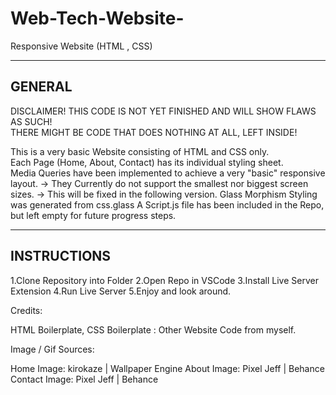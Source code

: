 # Web-Tech-Website-
Responsive Website (HTML , CSS) 

----------------
   GENERAL
----------------

DISCLAIMER! 
THIS CODE IS NOT YET FINISHED AND WILL SHOW FLAWS AS SUCH!<br>
THERE MIGHT BE CODE THAT DOES NOTHING AT ALL, LEFT INSIDE!<br>

This is a very basic Website consisting of HTML and CSS only. <br>
Each Page (Home, About, Contact) has its individual styling sheet.<br> 
Media Queries have been implemented to achieve a very "basic" responsive layout. 
-> They Currently do not support the smallest nor biggest screen sizes. 
-> This will be fixed in the following version. 
Glass Morphism Styling was generated from css.glass
A Script.js file has been included in the Repo, but left empty for future progress steps.  

-----------------
  INSTRUCTIONS
-----------------

1.Clone Repository into Folder 
2.Open Repo in VSCode 
3.Install Live Server Extension 
4.Run Live Server 
5.Enjoy and look around. 


Credits: 

HTML Boilerplate, CSS Boilerplate : Other Website Code from myself. 

Image / Gif Sources:

Home Image: kirokaze | Wallpaper Engine 
About Image: Pixel Jeff | Behance
Contact Image: Pixel Jeff | Behance 

